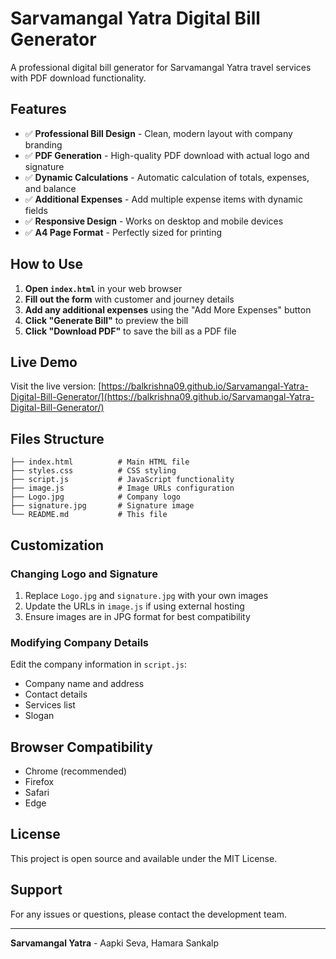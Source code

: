 # Sarvamangal Yatra Digital Bill Generator

A professional digital bill generator for Sarvamangal Yatra travel services with PDF download functionality.

## Features

- ✅ **Professional Bill Design** - Clean, modern layout with company branding
- ✅ **PDF Generation** - High-quality PDF download with actual logo and signature
- ✅ **Dynamic Calculations** - Automatic calculation of totals, expenses, and balance
- ✅ **Additional Expenses** - Add multiple expense items with dynamic fields
- ✅ **Responsive Design** - Works on desktop and mobile devices
- ✅ **A4 Page Format** - Perfectly sized for printing

## How to Use

1. **Open `index.html`** in your web browser
2. **Fill out the form** with customer and journey details
3. **Add any additional expenses** using the "Add More Expenses" button
4. **Click "Generate Bill"** to preview the bill
5. **Click "Download PDF"** to save the bill as a PDF file

## Live Demo

Visit the live version: [https://balkrishna09.github.io/Sarvamangal-Yatra-Digital-Bill-Generator/](https://balkrishna09.github.io/Sarvamangal-Yatra-Digital-Bill-Generator/)

## Files Structure

```
├── index.html          # Main HTML file
├── styles.css          # CSS styling
├── script.js           # JavaScript functionality
├── image.js            # Image URLs configuration
├── Logo.jpg            # Company logo
├── signature.jpg       # Signature image
└── README.md           # This file
```

## Customization

### Changing Logo and Signature

1. Replace `Logo.jpg` and `signature.jpg` with your own images
2. Update the URLs in `image.js` if using external hosting
3. Ensure images are in JPG format for best compatibility

### Modifying Company Details

Edit the company information in `script.js`:
- Company name and address
- Contact details
- Services list
- Slogan

## Browser Compatibility

- Chrome (recommended)
- Firefox
- Safari
- Edge

## License

This project is open source and available under the MIT License.

## Support

For any issues or questions, please contact the development team.

---

**Sarvamangal Yatra** - Aapki Seva, Hamara Sankalp